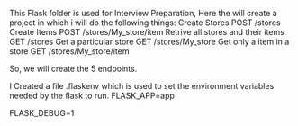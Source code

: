 This Flask folder is used for Interview Preparation, Here the will create a project in which
i will do the following things:
Create Stores  POST   /stores
Create Items    POST   /stores/My_store/item
Retrive all stores and their items  GET /stores
Get a particular store  GET /stores/My_store
Get only a item in a store   GET /stores/My_store/item

So, we will create the 5 endpoints.


I Created a file .flaskenv which is used to set the environment variables needed by the flask to run.
FLASK_APP=app
<!-- FLASK_ENV=development -->
FLASK_DEBUG=1
